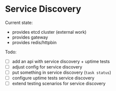 # Service Discovery

Current state:

- provides etcd cluster (external work)
- provides gateway
- provides redis/httpbin

Todo:

- [ ] add an api with service discovery + uptime tests
- [ ] adjust config for service discovery
- [ ] put something in service discovery (`task status`)
- [ ] configure uptime tests service discovery
- [ ] extend testing scenarios for service discovery